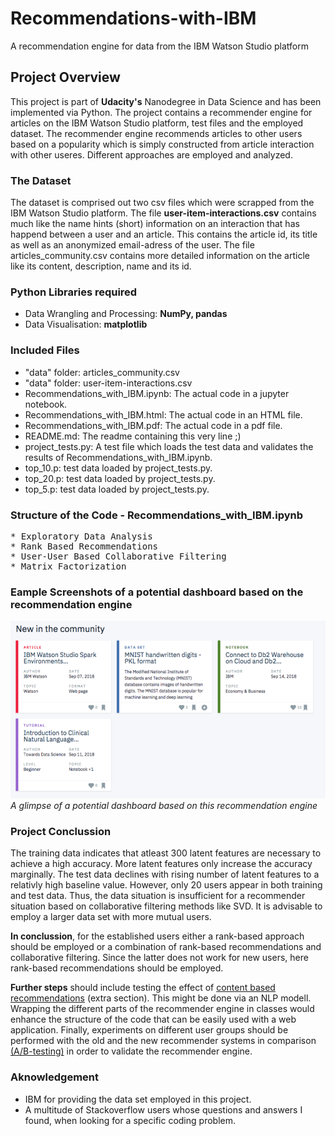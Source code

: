 # Recommendations-with-IBM
A recommendation engine for data from the IBM Watson Studio platform


## Project Overview
This project is part of **Udacity's** Nanodegree in Data Science and has been implemented via Python. The project contains a recommender engine for articles on the IBM Watson Studio platform, test files and the employed dataset. The recommender engine recommends articles to other users based on a popularity which is simply constructed from article interaction with other useres. Different approaches are employed and analyzed.

### The Dataset
The dataset is comprised out two csv files which were scrapped from the IBM Watson Studio platform. The file **user-item-interactions.csv** contains much like the name hints (short) information on an interaction that has happend between a user and an article. This contains the article id, its title as well as an anonymized email-adress of the user. The file articles_community.csv contains more detailed information on the article like its content, description, name and its id.


### Python Libraries required

* Data Wrangling and Processing: **NumPy, pandas**
* Data Visualisation: **matplotlib**

### Included Files

* "data" folder: articles_community.csv
* "data" folder: user-item-interactions.csv
* Recommendations_with_IBM.ipynb: The actual code in a jupyter notebook.
* Recommendations_with_IBM.html: The actual code in an HTML file.
* Recommendations_with_IBM.pdf: The actual code in a pdf file.
* README.md: The readme containing this very line ;)
* project_tests.py: A test file which loads the test data and validates the results of Recommendations_with_IBM.ipynb.
* top_10.p: test data loaded by project_tests.py.
* top_20.p: test data loaded by project_tests.py.
* top_5.p: test data loaded by project_tests.py.

### Structure of the Code - Recommendations_with_IBM.ipynb
<pre>
* Exploratory Data Analysis
* Rank Based Recommendations
* User-User Based Collaborative Filtering
* Matrix Factorization
</pre>

### Eample Screenshots of a potential dashboard based on the recommendation engine
![HOME](example_images/screen-shot-2018-09-17-at-3.40.30-pm.png)
_A glimpse of a potential dashboard based on this recommendation engine_
### Project Conclussion

The training data indicates that atleast 300 latent features are necessary to achieve a high accuracy. More latent features only increase the accuracy marginally. The test data declines with rising number of latent features to a relativly high baseline value. However, only 20 users appear in both training and test data. Thus, the data situation is insufficient for a recommender situation based on collaborative filtering methods like SVD. It is advisable to employ a larger data set with more mutual users.

**In conclussion**, for the established users either a rank-based approach should be employed or a combination of rank-based recommendations and collaborative filtering. Since the latter does not work for new users, here rank-based recommendations should be employed. 

**Further steps** should include testing the effect of <u>content based recommendations</u> (extra section). This might be done via an NLP modell. Wrapping the different parts of the recommender engine in classes would enhance the structure of the code that can be easily used with a web application. Finally, experiments on different user groups should be performed  with the old and the new recommender systems in comparison <u>(A/B-testing)</u> in order to validate the recommender engine.

### Aknowledgement
* IBM for providing the data set employed in this project.
* A multitude of Stackoverflow users whose questions and answers I found, when looking for a specific coding problem.